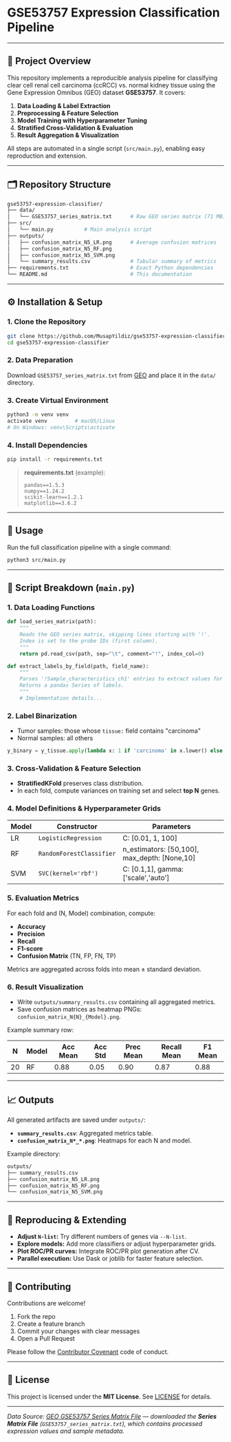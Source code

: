 # GSE53757 Expression Classification Pipeline
---

## 📖 Project Overview

This repository implements a reproducible analysis pipeline for classifying clear cell renal cell carcinoma (ccRCC) vs. normal kidney tissue using the Gene Expression Omnibus (GEO) dataset **GSE53757**. It covers:

1. **Data Loading & Label Extraction**
2. **Preprocessing & Feature Selection**
3. **Model Training with Hyperparameter Tuning**
4. **Stratified Cross-Validation & Evaluation**
5. **Result Aggregation & Visualization**

All steps are automated in a single script (`src/main.py`), enabling easy reproduction and extension.

---

## 🗂️ Repository Structure

```bash
gse53757-expression-classifier/
├── data/
│   └── GSE53757_series_matrix.txt      # Raw GEO series matrix (71 MB)
├── src/
│   └── main.py          # Main analysis script
├── outputs/
│   ├── confusion_matrix_N5_LR.png      # Average confusion matrices
│   ├── confusion_matrix_N5_RF.png
│   ├── confusion_matrix_N5_SVM.png
│   └── summary_results.csv             # Tabular summary of metrics
├── requirements.txt                    # Exact Python dependencies
└── README.md                           # This documentation
```

---

## ⚙️ Installation & Setup

### 1. Clone the Repository

```bash
git clone https://github.com/MusapYildiz/gse53757-expression-classifier.git
cd gse53757-expression-classifier
```

### 2. Data Preparation

Download `GSE53757_series_matrix.txt` from [GEO](https://www.ncbi.nlm.nih.gov/geo/query/acc.cgi?acc=GSE53757) and place it in the `data/` directory.

### 3. Create Virtual Environment

```bash
python3 -m venv venv
activate venv         # macOS/Linux
# On Windows: venv\Scripts\activate
```

### 4. Install Dependencies

```bash
pip install -r requirements.txt
```

> **requirements.txt** (example):
>
> ```text
> pandas==1.5.3
> numpy==1.24.2
> scikit-learn==1.2.1
> matplotlib==3.6.2
> ```

---

## 🚀 Usage

Run the full classification pipeline with a single command:

```bash
python3 src/main.py
```

---

## 📝 Script Breakdown (`main.py`)

### 1. Data Loading Functions

```python
def load_series_matrix(path):
    """
    Reads the GEO series matrix, skipping lines starting with '!'.
    Index is set to the probe IDs (first column).
    """
    return pd.read_csv(path, sep="\t", comment="!", index_col=0)

def extract_labels_by_field(path, field_name):
    """
    Parses '!Sample_characteristics_ch1' entries to extract values for the specified field.
    Returns a pandas Series of labels.
    """
    # Implementation details...
```

### 2. Label Binarization

* Tumor samples: those whose `tissue:` field contains "carcinoma"
* Normal samples: all others

```python
y_binary = y_tissue.apply(lambda x: 1 if 'carcinoma' in x.lower() else 0)
```

### 3. Cross-Validation & Feature Selection

* **StratifiedKFold** preserves class distribution.
* In each fold, compute variances on training set and select **top N** genes.

### 4. Model Definitions & Hyperparameter Grids

| Model | Constructor              | Parameters                                       |
| ----- | ------------------------ | ------------------------------------------------ |
| LR    | `LogisticRegression`     | C: \[0.01, 1, 100]                               |
| RF    | `RandomForestClassifier` | n\_estimators: \[50,100], max\_depth: \[None,10] |
| SVM   | `SVC(kernel='rbf')`      | C: \[0.1,1], gamma: \['scale','auto']            |

### 5. Evaluation Metrics

For each fold and (N, Model) combination, compute:

* **Accuracy**
* **Precision**
* **Recall**
* **F1-score**
* **Confusion Matrix** (TN, FP, FN, TP)

Metrics are aggregated across folds into mean ± standard deviation.

### 6. Result Visualization

* Write `outputs/summary_results.csv` containing all aggregated metrics.
* Save confusion matrices as heatmap PNGs: `confusion_matrix_N{N}_{Model}.png`.

Example summary row:

| N  | Model | Acc Mean | Acc Std | Prec Mean | Recall Mean | F1 Mean |
| -- | ----- | -------- | ------- | --------- | ----------- | ------- |
| 20 | RF    | 0.88     | 0.05    | 0.90      | 0.87        | 0.88    |

---

## 📈 Outputs

All generated artifacts are saved under `outputs/`:

* **`summary_results.csv`**: Aggregated metrics table.
* **`confusion_matrix_N*_*.png`**: Heatmaps for each N and model.

Example directory:

```bash
outputs/
├── summary_results.csv
├── confusion_matrix_N5_LR.png
├── confusion_matrix_N5_RF.png
└── confusion_matrix_N5_SVM.png
```

---

## 🧪 Reproducing & Extending

* **Adjust `N-list`:** Try different numbers of genes via `--N-list`.
* **Explore models:** Add more classifiers or adjust hyperparameter grids.
* **Plot ROC/PR curves:** Integrate ROC/PR plot generation after CV.
* **Parallel execution:** Use Dask or joblib for faster feature selection.

---

## 🤝 Contributing

Contributions are welcome!

1. Fork the repo
2. Create a feature branch
3. Commit your changes with clear messages
4. Open a Pull Request

Please follow the [Contributor Covenant](https://www.contributor-covenant.org/) code of conduct.

---

## 📜 License

This project is licensed under the **MIT License**. See [LICENSE](LICENSE) for details.

---

*Data Source: [GEO GSE53757 Series Matrix File](https://www.ncbi.nlm.nih.gov/geo/query/acc.cgi?acc=GSE53757) — downloaded the **Series Matrix File** (`GSE53757_series_matrix.txt`), which contains processed expression values and sample metadata.*
